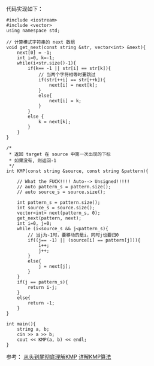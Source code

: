 



代码实现如下：


    #include <iostream>
    #include <vector>
    using namespace std;
    
    // 计算模式字符串的 next 数组
    void get_next(const string &str, vector<int> &next){
        next[0] = -1;
        int i=0, k=-1;
        while(i<str.size()-1){
            if(k== -1 || str[i] == str[k]){
                // 当两个字符相等时要跳过
                if(str[++i] == str[++k]){
                    next[i] = next[k];
                }
                else{
                    next[i] = k;
                }
            }
            else {
                k = next[k];
            }
        }
    }
    
    /*
     * 返回 target 在 source 中第一次出现的下标
     * 如果没有, 则返回-1
     */
    int KMP(const string &source, const string &pattern){
    
        // What the FUCK!!!! Auto--> Unsigned!!!!!
        // auto pattern_s = pattern.size();
        // auto source_s = source.size();
    
        int pattern_s = pattern.size();
        int source_s = source.size();
        vector<int> next(pattern_s, 0);
        get_next(pattern, next);
        int i=0, j=0;
        while (i<source_s && j<pattern_s){
            // 当j为-1时，要移动的是i，同时j也要归0
            if((j== -1) || (source[i] == pattern[j])){
                i++;
                j++;
            }
            else{
                j = next[j];
            }
        }
        if(j == pattern_s){
            return i-j;
        }
        else{
            return -1;
        }
    }
    
    int main(){
        string a, b;
        cin >> a >> b;
        cout << KMP(a, b) << endl;
    }

参考：
[从头到尾彻底理解KMP](http://blog.csdn.net/v_july_v/article/details/7041827)
[详解KMP算法](http://www.cnblogs.com/yjiyjige/p/3263858.html)


